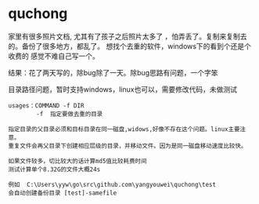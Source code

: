 # quchong

家里有很多照片文档, 尤其有了孩子之后照片太多了 ，怕弄丢了。复制来复制去的。备份了很多地方，都乱了。
想找个去重的软件，windows下的看到个还是个收费的
感觉不难自己写一个。

结果：花了两天写的，除bug除了一天。除bug思路有问题，一个字笨

目录路径问题，暂时支持windows，linux也可以，需要修改代码，未做测试

    usages：COMMAND -f DIR
            -f  指定要做去重的目录

    指定目录的父目录必须和目标目录在同一磁盘,widows,好像不存在这个问题。linux主要注意。
    重复文件会再父目录下创建相应层级的目录，并移动文件。因为是同一磁盘移动速度比较快。
    
    如果文件较多，切比较大的话计算md5值比较耗费时间
    测试计算单个8.32G的文件大概24s
    
    例如  C:\Users\yyw\go\src\github.com\yangyouwei\quchong\test
    会自动创建备份目录 [test]-samefile
    